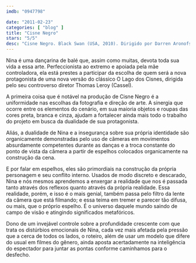```yaml
---
imdb: "0947798"

date: "2011-02-23"
categories: [ "blog" ]
title: "Cisne Negro"
stars: "5/5"
desc: "Cisne Negro. Black Swan (USA, 2010). Dirigido por Darren Aronofsky. Escrito por Mark Heyman, Andres Heinz, John J. McLaughlin, Andres Heinz. Com Natalie Portman, Mila Kunis, Vincent Cassel, Barbara Hershey, Winona Ryder, Benjamin Millepied, Ksenia Solo, Kristina Anapau, Janet Montgomery."
---
```

Nina é uma dançarina de balé que, assim como muitas, devota toda sua vida a essa arte. Perfeccionista ao extremo e apoiada pela mãe controladora, ela está prestes a participar da escolha de quem será a nova protagonista de uma nova versão do clássico O Lago dos Cisnes, dirigida pelo seu controverso diretor Thomas Leroy (Cassel).

A primeira coisa que é notável na produção de Cisne Negro é a uniformidade nas escolhas da fotografia e direção de arte. A sinergia que ocorre entre os elementos do cenário, em sua maioria objetos e roupas das cores preta, branca e cinza, ajudam a fortalecer ainda mais todo o trabalho do projeto em busca da dualidade de sua protagonista. 

Aliás, a dualidade de Nina e a insegurança sobre sua própria identidade são organicamente demonstradas pelo uso de câmeras em movimentos absurdamente competentes durante as danças e a troca constante do ponto de vista da câmera a partir de espelhos colocados organicamente na construção da cena.

E por falar em espelhos, eles são primordiais na construção da própria personagem e seu conflito interno. Usados de modo discreto e descarado, Nina e nós mesmos aprendemos a enxergar a realidade que nos é passada tanto através dos reflexos quanto através da própria realidade. Essa realidade, porém, e isso é o mais genial, também passa pelo filtro da lente da câmera que está filmando; e essa teima em tremer e parecer tão difusa, ou mais, que o próprio espelho. É o universo daquele mundo saindo de campo de visão e atingindo significados metafóricos.

Dono de um invejável controle sobre a profundidade crescente com que trata os distúrbios emocionais de Nina, cada vez mais afetada pela pressão que a cerca de todos os lados, o roteiro, além de usar um modelo que difere do usual em filmes do gênero, ainda aposta acertadamente na inteligência do espectador para juntar as pontas conforme caminhamos para o desfecho.

